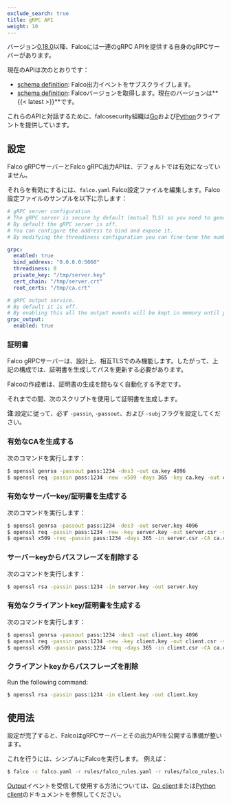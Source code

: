 ```yaml
---
exclude_search: true
title: gRPC API
weight: 10
---
```


バージョン[0.18.0](https://github.com/falcosecurity/falco/releases/tag/0.18.0)以降、Falcoには一連のgRPC APIを提供する自身のgRPCサーバーがあります。

現在のAPIは次のとおりです：

- [schema definition](outputs): Falco出力イベントをサブスクライブします。
- [schema definition](version): Falcoバージョンを取得します。現在のバージョンは**{{< latest >}}**です。

これらのAPIと対話するために、falcosecurity組織は[Go](./client-go)および[Python](./client-python)クライアントを提供しています。

## 設定

Falco gRPCサーバーとFalco gRPC出力APIは、デフォルトでは有効になっていません。

それらを有効にするには、`falco.yaml`  Falco設定ファイルを編集します。Falco設定ファイルのサンプルを以下に示します：

```yaml
# gRPC server configuration.
# The gRPC server is secure by default (mutual TLS) so you need to generate certificates and update their paths here.
# By default the gRPC server is off.
# You can configure the address to bind and expose it.
# By modifying the threadiness configuration you can fine-tune the number of threads (and context) it will use.

grpc:
  enabled: true
  bind_address: "0.0.0.0:5060"
  threadiness: 8
  private_key: "/tmp/server.key"
  cert_chain: "/tmp/server.crt"
  root_certs: "/tmp/ca.crt"

# gRPC output service.
# By default it is off.
# By enabling this all the output events will be kept in memory until you read them with a gRPC client.
grpc_output:
  enabled: true
```


### 証明書

Falco gRPCサーバーは、設計上、相互TLSでのみ機能します。したがって、上記の構成では、証明書を生成してパスを更新する必要があります。

Falcoの作成者は、証明書の生成を間もなく自動化する予定です。

それまでの間、次のスクリプトを使用して証明書を生成します。

**注**:設定に従って、必ず `-passin`, `-passout`、および `-subj`フラグを設定してください。

### 有効なCAを生成する

次のコマンドを実行します：

```bash
$ openssl genrsa -passout pass:1234 -des3 -out ca.key 4096
$ openssl req -passin pass:1234 -new -x509 -days 365 -key ca.key -out ca.crt -subj  "/C=SP/ST=Italy/L=Ornavasso/O=Test/OU=Test/CN=Root CA"
```

### 有効なサーバーkey/証明書を生成する

次のコマンドを実行します：

```bash
$ openssl genrsa -passout pass:1234 -des3 -out server.key 4096
$ openssl req -passin pass:1234 -new -key server.key -out server.csr -subj  "/C=SP/ST=Italy/L=Ornavasso/O=Test/OU=Server/CN=localhost"
$ openssl x509 -req -passin pass:1234 -days 365 -in server.csr -CA ca.crt -CAkey ca.key -set_serial 01 -out server.crt
```

### サーバーkeyからパスフレーズを削除する

次のコマンドを実行します：

```bash
$ openssl rsa -passin pass:1234 -in server.key -out server.key
```

### 有効なクライアントkey/証明書を生成する

次のコマンドを実行します：

```bash
$ openssl genrsa -passout pass:1234 -des3 -out client.key 4096
$ openssl req -passin pass:1234 -new -key client.key -out client.csr -subj  "/C=SP/ST=Italy/L=Ornavasso/O=Test/OU=Client/CN=localhost"
$ openssl x509 -passin pass:1234 -req -days 365 -in client.csr -CA ca.crt -CAkey ca.key -set_serial 01 -out client.crt
```

### クライアントkeyからパスフレーズを削除

Run the following command:

```bash
$ openssl rsa -passin pass:1234 -in client.key -out client.key
```

## 使用法

設定が完了すると、FalcoはgRPCサーバーとその出力APIを公開する準備が整います。

これを行うには、シンプルにFalcoを実行します。 例えば：

```bash
$ falco -c falco.yaml -r rules/falco_rules.yaml -r rules/falco_rules.local.yaml -r rules/k8s_audit_rules.yaml
```

[Output](./outputs)イベントを受信して使用する方法については、[Go client](./client-go)または[Python client](./client-python)のドキュメントを参照してください。
